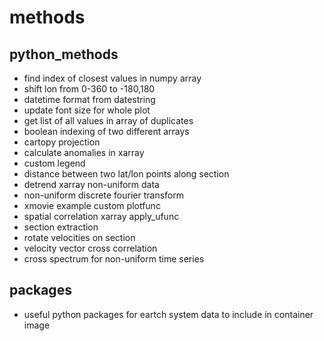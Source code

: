# methods

## python_methods
- find index of closest values in numpy array
- shift lon from 0-360 to -180,180
- datetime format from datestring
- update font size for whole plot
- get list of all values in array of duplicates
- boolean indexing of two different arrays
- cartopy projection
- calculate anomalies in xarray
- custom legend
- distance between two lat/lon points along section
- detrend xarray non-uniform data
- non-uniform discrete fourier transform
- xmovie example custom plotfunc
- spatial correlation xarray apply_ufunc
- section extraction
- rotate velocities on section
- velocity vector cross correlation
- cross spectrum for non-uniform time series

## packages
- useful python packages for eartch system data to include in container image
